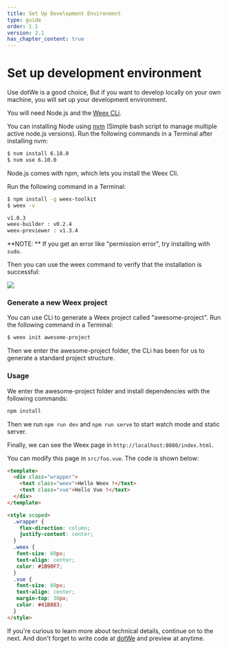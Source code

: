 ```yaml
---
title: Set Up Development Environment 
type: guide
order: 1.1
version: 2.1
has_chapter_content: true
---
```


# Set up development environment 

Use dotWe is a good choice, But if you want to develop locally on your own machine, you will set up your development environment.

You will need Node.js and the [Weex CLi](https://github.com/weexteam/weex-toolkit).

You can installing Node using [nvm](https://github.com/creationix/nvm) (Simple bash script to manage multiple active node.js versions). Run the following commands in a Terminal after installing nvm:

```bash
$ nvm install 6.10.0
$ nvm use 6.10.0
```

Node.js comes with npm, which lets you install the Weex Cli.

Run the following command in a Terminal:

```bash
$ npm install -g weex-toolkit
$ weex -v

v1.0.3
weex-builder : v0.2.4
weex-previewer : v1.3.4
```

**NOTE: ** If you get an error like "permission error", try installing with `sudo`.


Then you can use the weex command to verify that the installation is successful:

![](https://img.alicdn.com/tfs/TB1NBhdQXXXXXXzXFXXXXXXXXXX-712-343.png)

### Generate a new Weex project

You can use CLi to generate a Weex project called "awesome-project". Run the following command in a Terminal:

```bash
$ weex init awesome-project
```

Then we enter the awesome-project folder, the CLi has been for us to generate a standard project structure.

### Usage

We enter the awesome-project folder and install dependencies with the following commands:

```bash
npm install
```

Then we run `npm run dev` and `npm run serve` to start watch mode and static server.

Finally, we can see the Weex page in `http://localhost:8080/index.html`.

You can modify this page in `src/foo.vue`. The code is shown below:

```html
<template>
  <div class="wrapper">
    <text class="weex">Hello Weex !</text>
    <text class="vue">Hello Vue !</text>
  </div>
</template>

<style scoped>
  .wrapper {
    flex-direction: column;
    justify-content: center;
  }
  .weex {
   font-size: 60px;
   text-align: center;
   color: #1B90F7;
  }
  .vue {
   font-size: 60px;
   text-align: center;
   margin-top: 30px;
   color: #41B883;
  }
</style>
```

If you're curious to learn more about technical details, continue on to the next. And don't forget to write code at [dotWe](https://dotwe.org) and preview at anytime.
